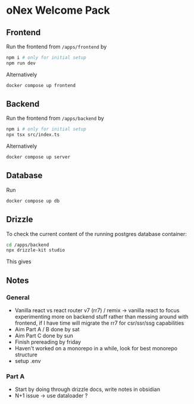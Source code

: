 # oNex Welcome Pack
## Frontend
Run the frontend from `/apps/frontend` by

```bash
npm i # only for initial setup
npm run dev
```

Alternatively

```bash
docker compose up frontend
```

## Backend
Run the frontend from `/apps/backend` by

```bash
npm i # only for initial setup
npx tsx src/index.ts
```

Alternatively

```bash
docker compose up server
```

## Database
Run 

```bash
docker compose up db
```

## Drizzle
To check the current content of the running postgres database container:

```bash
cd /apps/backend
npx drizzle-kit studio
```

This gives 

## Notes
### General
- Vanilla react vs react router v7 (rr7) / remix $\to$ vanilla react to focus experimenting more on backend stuff rather than messing around with frontend, if I have time will migrate the rr7 for csr/ssr/ssg capabilities 
- Aim Part A / B done by sat
- Aim Part C done by sun
- Finish prereading by friday
- Haven't worked on a monorepo in a while, look for best monorepo structure 
- setup .env

### Part A
- Start by doing through drizzle docs, write notes in obsidian
- N+1 issue -> use dataloader ?